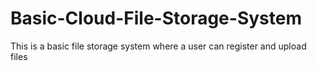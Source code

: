 # Basic-Cloud-File-Storage-System
This is a basic file storage system where a user can register and upload files
